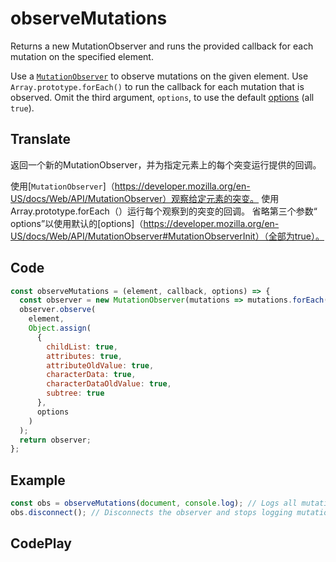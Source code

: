 # observeMutations

Returns a new MutationObserver and runs the provided callback for each mutation on the specified element.

Use a [`MutationObserver`](https://developer.mozilla.org/en-US/docs/Web/API/MutationObserver) to observe mutations on the given element.
Use `Array.prototype.forEach()` to run the callback for each mutation that is observed.
Omit the third argument, `options`, to use the default [options](https://developer.mozilla.org/en-US/docs/Web/API/MutationObserver#MutationObserverInit) (all `true`).

## Translate

返回一个新的MutationObserver，并为指定元素上的每个突变运行提供的回调。

使用[`MutationObserver`]（https://developer.mozilla.org/en-US/docs/Web/API/MutationObserver）观察给定元素的突变。
使用Array.prototype.forEach（）运行每个观察到的突变的回调。
省略第三个参数“ options”以使用默认的[options]（https://developer.mozilla.org/en-US/docs/Web/API/MutationObserver#MutationObserverInit）（全部为true）。

## Code

```js
const observeMutations = (element, callback, options) => {
  const observer = new MutationObserver(mutations => mutations.forEach(m => callback(m)));
  observer.observe(
    element,
    Object.assign(
      {
        childList: true,
        attributes: true,
        attributeOldValue: true,
        characterData: true,
        characterDataOldValue: true,
        subtree: true
      },
      options
    )
  );
  return observer;
};
```

## Example

```js
const obs = observeMutations(document, console.log); // Logs all mutations that happen on the page
obs.disconnect(); // Disconnects the observer and stops logging mutations on the page
```

## CodePlay

<template>
  <code-play codeplay-id="" />
</template>
